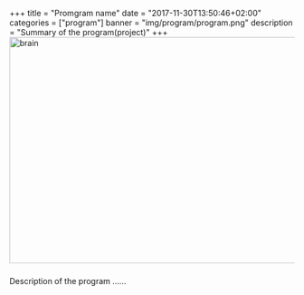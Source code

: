 +++
title = "Promgram name"
date = "2017-11-30T13:50:46+02:00"
categories = ["program"]
banner = "img/program/program.png"
description = "Summary of the program(project)"
+++
<img src="/img/program/program.png" width= "800" height="400" alt="brain" align=center />

###
Description of the program ......
